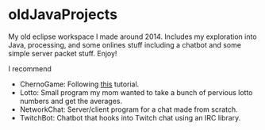 # oldJavaProjects
My old eclipse workspace I made around 2014. Includes my exploration into Java, processing, and some onlines stuff including a chatbot and some simple server packet stuff. Enjoy!

I recommend
- ChernoGame: Following [this](https://www.youtube.com/watch?v=GFYT7Lqt1h8&list=PLlrATfBNZ98eOOCk2fOFg7Qg5yoQfFAdf) tutorial.
- Lotto: Small program my mom wanted to take a bunch of pervious lotto numbers and get the averages.
- NetworkChat: Server/client program for a chat made from scratch.
- TwitchBot: Chatbot that hooks into Twitch chat using an IRC library.
